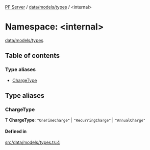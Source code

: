 [PF Server](../README.md) / [data/models/types](data_models_types.md) / <internal\>

# Namespace: <internal\>

[data/models/types](data_models_types.md).<internal>

## Table of contents

### Type aliases

- [ChargeType](data_models_types._internal_.md#chargetype)

## Type aliases

### ChargeType

Ƭ **ChargeType**: ``"OneTimeCharge"`` \| ``"RecurringCharge"`` \| ``"AnnualCharge"``

#### Defined in

[src/data/models/types.ts:4](https://bitbucket.org/bravebits/pfserver/src/83cf3bb/src/data/models/types.ts#lines-4)

